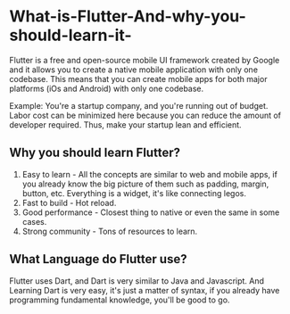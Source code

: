 # What-is-Flutter-And-why-you-should-learn-it-
Flutter is a free and open-source mobile UI framework created by Google and it allows you to create a native mobile application with only one codebase. 
This means that you can create mobile apps for both major platforms (iOs and Android) with only one codebase.

Example: You're a startup company, and you're running out of budget. Labor cost can be minimized here because you can reduce the amount of developer required. Thus, make your startup lean and efficient.

## Why you should learn Flutter?
1. Easy to learn - All the concepts are similar to web and mobile apps, if you already know the big picture of them such as padding, margin, button, etc. Everything is a widget, it's like connecting legos.
2. Fast to build - Hot reload.
3. Good performance - Closest thing to native or even the same in some cases. 
4. Strong community - Tons of resources to learn. 

## What Language do Flutter use?
Flutter uses Dart, and Dart is very similar to Java and Javascript. And Learning Dart is very easy, it's just a matter of syntax, if you already have programming fundamental knowledge, you'll be good to go.
